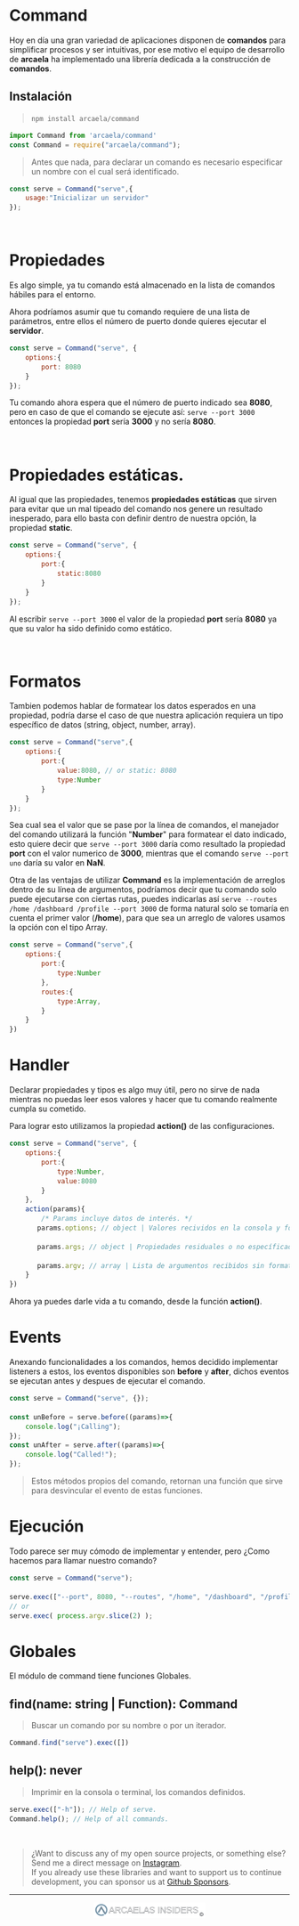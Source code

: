 # Command

Hoy en día una gran variedad de aplicaciones disponen de **comandos** para simplificar procesos y ser intuitivas, por ese motivo el equipo de desarrollo de **arcaela** ha implementado una librería dedicada a la construcción de **comandos**.

## Instalación
> `npm install arcaela/command`
```js
import Command from 'arcaela/command'
const Command = require("arcaela/command");
```

> Antes que nada, para declarar un comando es necesario especificar un nombre con el cual será identificado.
```js
const serve = Command("serve",{
    usage:"Inicializar un servidor"
});
```

<br/>

# Propiedades
Es algo simple, ya tu comando está almacenado en la lista de comandos hábiles para el entorno.

Ahora podríamos asumir que tu comando requiere de una lista de parámetros, entre ellos el número de puerto donde quieres ejecutar el **servidor**.

```js
const serve = Command("serve", {
    options:{
        port: 8080
    }
});
```
Tu comando ahora espera que el número de puerto indicado sea **8080**, pero en caso de que el comando se ejecute así:
`serve --port 3000`
entonces la propiedad **port** sería **3000** y no sería **8080**.

<br/>

# Propiedades estáticas.
Al igual que las propiedades, tenemos **propiedades estáticas** que sirven para evitar que un mal tipeado del comando nos genere un resultado inesperado, para ello basta con definir dentro de nuestra opción, la propiedad **static**.

```js
const serve = Command("serve", {
    options:{
        port:{
            static:8080
        }
    }
});
```

Al escribir `serve --port 3000` el valor de la propiedad **port** sería **8080** ya que su valor ha sido definido como estático.

<br/>

# Formatos

Tambien podemos hablar de formatear los datos esperados en una propiedad, podría darse el caso de que nuestra aplicación requiera un tipo específico de datos (string, object, number, array).

```js
const serve = Command("serve",{
    options:{
        port:{
            value:8080, // or static: 8080
            type:Number
        }
    }
});
```

Sea cual sea el valor que se pase por la línea de comandos, el manejador del comando utilizará la función "**Number**" para formatear el dato indicado, esto quiere decir que `serve --port 3000` daría como resultado la propiedad **port** con el valor numerico de **3000**, mientras que el comando `serve --port uno` daría su valor en **NaN**.

Otra de las ventajas de utilizar **Command** es la implementación de arreglos dentro de su línea de argumentos, podríamos decir que tu comando solo puede ejecutarse con ciertas rutas, puedes indicarlas así `serve --routes /home /dashboard /profile --port 3000` de forma natural solo se tomaría en cuenta el primer valor (**/home**), para que sea un arreglo de valores usamos la opción con el tipo Array.

```js
const serve = Command("serve",{
    options:{
        port:{
            type:Number
        },
        routes:{
            type:Array,
        }
    }
})
```

# Handler

Declarar propiedades y tipos es algo muy útil, pero no sirve de nada mientras no puedas leer esos valores y hacer que tu comando realmente cumpla su cometido.

Para lograr esto utilizamos la propiedad **action()** de las configuraciones.
```js
const serve = Command("serve", {
    options:{
        port:{
            type:Number,
            value:8080
        }
    },
    action(params){
        /* Params incluye datos de interés. */
       params.options; // object | Valores recividos en la consola y formateados, junto a los valores por defecto.

       params.args; // object | Propiedades residuales o no específicadas.
       
       params.argv; // array | Lista de argumentos recibidos sin formatear.
    }
})
```

Ahora ya puedes darle vida a tu comando, desde la función **action()**.

# Events

Anexando funcionalidades a los comandos, hemos decidido implementar listeners a estos, los eventos disponibles son **before** y **after**, dichos eventos se ejecutan antes y despues de ejecutar el comando.

```js
const serve = Command("serve", {});

const unBefore = serve.before((params)=>{
    console.log("¡Calling");
});
const unAfter = serve.after((params)=>{
    console.log("Called!");
});

```

> Estos métodos propios del comando, retornan una función que sirve para desvincular el evento de estas funciones.


# Ejecución

Todo parece ser muy cómodo de implementar y entender, pero ¿Como hacemos para llamar nuestro comando?


```js
const serve = Command("serve");

serve.exec(["--port", 8080, "--routes", "/home", "/dashboard", "/profile /configs"]);
// or
serve.exec( process.argv.slice(2) );
```


# Globales

El módulo de command tiene funciones Globales.

## find(name: string | Function): Command
> Buscar un comando por su nombre o por un iterador.
```js
Command.find("serve").exec([])
```

## help(): never
> Imprimir en la consola o terminal, los comandos definidos.
```js
serve.exec(["-h"]); // Help of serve.
Command.help(); // Help of all commands.
```

</br>

> ¿Want to discuss any of my open source projects, or something else? Send me a direct message on [Instagram](https://instagram.com/arcaelas). </br>
If you already use these libraries and want to support us to continue development, you can sponsor us at [Github Sponsors](https://github.com/sponsors/arcaela).
<hr/>
<div style="text-align:center;">
    <img src="../assets/footer-dark.svg" width="200px">
</div>